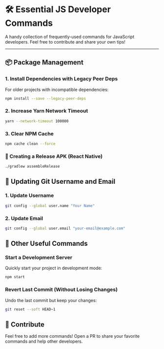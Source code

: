 # 🛠️ Essential JS Developer Commands

A handy collection of frequently-used commands for JavaScript developers. Feel free to contribute and share your own tips!

---

## 📦 Package Management

### 1. Install Dependencies with Legacy Peer Deps
For older projects with incompatible dependencies:
```bash
npm install --save --legacy-peer-deps
```

### 2. Increase Yarn Network Timeout

```bash
yarn --network-timeout 100000
```

### 3. Clear NPM Cache

```bash
npm cache clean --force
```

### 📲 Creating a Release APK (React Native)

```bash
./gradlew assembleRelease
```

## 👤 Updating Git Username and Email

### 1. Update Username
```bash
git config --global user.name "Your Name"
```

### 2. Update Email
```bash
git config --global user.email "your-email@example.com"
```


## 🔄 Other Useful Commands

### Start a Development Server

Quickly start your project in development mode:
```bash
npm start
```

### Revert Last Commit (Without Losing Changes)
Undo the last commit but keep your changes:
```bash
git reset --soft HEAD~1
```

## 📢 Contribute
Feel free to add more commands! Open a PR to share your favorite commands and help other developers.


